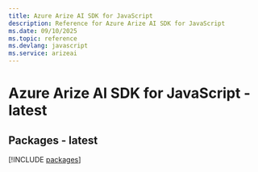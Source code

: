 ```yaml
---
title: Azure Arize AI SDK for JavaScript
description: Reference for Azure Arize AI SDK for JavaScript
ms.date: 09/10/2025
ms.topic: reference
ms.devlang: javascript
ms.service: arizeai
---
```

# Azure Arize AI SDK for JavaScript - latest
## Packages - latest
[!INCLUDE [packages](arize-ai-index.md)]